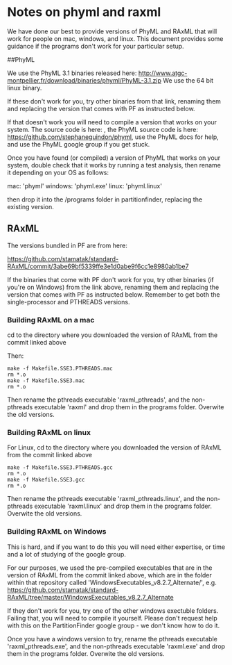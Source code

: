 # Notes on phyml and raxml

We have done our best to provide versions of PhyML and RAxML that will work for people on mac, windows, and linux. This document provides some guidance if the programs don't work for your particular setup.

##PhyML

We use the PhyML 3.1 binaries released here: http://www.atgc-montpellier.fr/download/binaries/phyml/PhyML-3.1.zip
We use the 64 bit linux binary.

If these don't work for you, try other binaries from that link, renaming them and replacing the version that comes with PF as instructed below.

If that doesn't work you will need to compile a version that works on your system. The source code is here: , the PhyML source code is here: https://github.com/stephaneguindon/phyml, use the PhyML docs for help, and use the PhyML google group if you get stuck.

Once you have found (or compiled) a version of PhyML that works on your system, double check that it works by running a test analysis, then rename it depending on your OS as follows:

mac: 'phyml'
windows: 'phyml.exe'
linux: 'phyml.linux'

then drop it into the /programs folder in partitionfinder, replacing the existing version.

## RAxML

The versions bundled in PF are from here:

https://github.com/stamatak/standard-RAxML/commit/3abe69bf5339ffe3e1d0abe9f6cc1e8980ab1be7

If the binaries that come with PF don't work for you, try other binaries (if you're on Windows) from the link above, renaming them and replacing the version that comes with PF as instructed below. Remember to get both the single-processor and PTHREADS versions.

### Building RAxML on a mac

cd to the directory where you downloaded the version of RAxML from the commit linked above

Then:

```
make -f Makefile.SSE3.PTHREADS.mac
rm *.o
make -f Makefile.SSE3.mac
rm *.o
```

Then rename the pthreads executable 'raxml_pthreads', and the non-pthreads executable 'raxml' and drop them in the programs folder. Overwite the old versions.

### Building RAxML on linux

For Linux, cd to the directory where you downloaded the version of RAxML from the commit linked above

```
make -f Makefile.SSE3.PTHREADS.gcc
rm *.o
make -f Makefile.SSE3.gcc
rm *.o
```

Then rename the pthreads executable 'raxml_pthreads.linux', and the non-pthreads executable 'raxml.linux' and drop them in the programs folder. Overwite the old versions.

### Building RAxML on Windows

This is hard, and if you want to do this you will need either expertise, or time and a lot of studying of the google group.

For our purposes, we used the pre-compiled executables that are in the version of RAxML from the commit linked above, which are in the folder within that repository called 'WindowsExecutables_v8.2.7_Alternate/', e.g. https://github.com/stamatak/standard-RAxML/tree/master/WindowsExecutables_v8.2.7_Alternate

If they don't work for you, try one of the other windows exectuble folders. Failing that, you will need to compile it yourself. Please don't request help with this on the PartitionFinder google group - we don't know how to do it.

Once you have a windows version to try, rename the pthreads executable 'raxml_pthreads.exe', and the non-pthreads executable 'raxml.exe' and drop them in the programs folder. Overwite the old versions.
